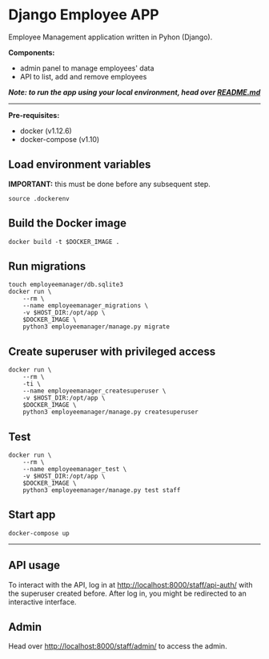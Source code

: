 # Django Employee APP
Employee Management application written in Pyhon (Django).

**Components:**
- admin panel to manage employees' data
- API to list, add and remove employees

***Note: to run the app using your local environment, head over [README.md](README.md)***

---

**Pre-requisites:**
- docker (v1.12.6)
- docker-compose (v1.10)

## Load environment variables
**IMPORTANT:** this must be done before any subsequent step.
```shell
source .dockerenv
```

## Build the Docker image
```shell
docker build -t $DOCKER_IMAGE .
```

## Run migrations
```shell
touch employeemanager/db.sqlite3
docker run \
    --rm \
    --name employeemanager_migrations \
    -v $HOST_DIR:/opt/app \
    $DOCKER_IMAGE \
    python3 employeemanager/manage.py migrate
```

## Create superuser with privileged access
```shell
docker run \
    --rm \
    -ti \
    --name employeemanager_createsuperuser \
    -v $HOST_DIR:/opt/app \
    $DOCKER_IMAGE \
    python3 employeemanager/manage.py createsuperuser
```

## Test
```shell
docker run \
    --rm \
    --name employeemanager_test \
    -v $HOST_DIR:/opt/app \
    $DOCKER_IMAGE \
    python3 employeemanager/manage.py test staff
```

## Start app
```shell
docker-compose up
```

---

## API usage
To interact with the API, log in at [http://localhost:8000/staff/api-auth/](http://localhost:8000/staff/api-auth/) with the superuser created before. After log in, you might be redirected to an interactive interface.

## Admin
Head over [http://localhost:8000/staff/admin/](http://localhost:8000/staff/admin/) to access the admin.
